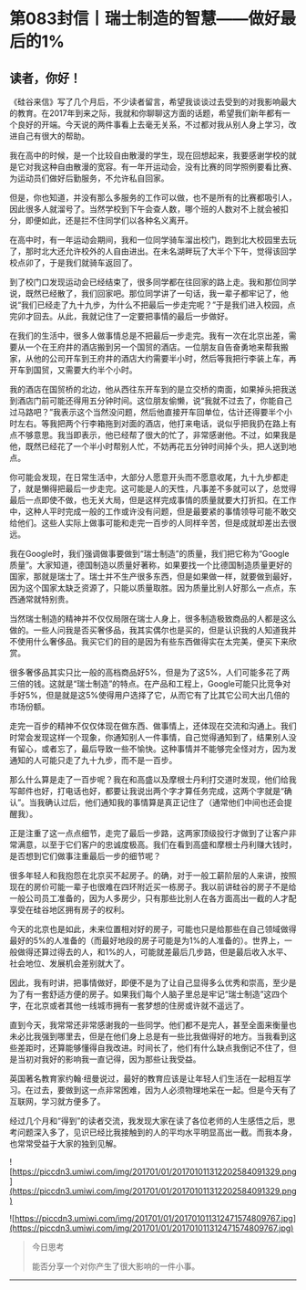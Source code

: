 # 第083封信丨瑞士制造的智慧——做好最后的1%

## 读者，你好！

《硅谷来信》写了几个月后，不少读者留言，希望我谈谈过去受到的对我影响最大的教育。在2017年到来之际，我就和你聊聊这方面的话题，希望我们新年都有一个良好的开端。今天说的两件事看上去毫无关系，不过都对我从别人身上学习，改进自己有很大的帮助。

我在高中的时候，是一个比较自由散漫的学生，现在回想起来，我要感谢学校的就是它对我这种自由散漫的宽容。有一年开运动会，没有比赛的同学照例要看比赛、为运动员们做好后勤服务，不允许私自回家。

但是，你也知道，并没有那么多服务的工作可以做，也不是所有的比赛都吸引人，因此很多人就溜号了。当然学校到下午会查人数，哪个班的人数对不上就会被扣分，即便如此，还是拦不住同学们以各种名义离开。

在高中时，有一年运动会期间，我和一位同学骑车溜出校门，跑到北大校园里去玩了，那时北大还允许校外的人自由进出。在未名湖畔玩了大半个下午，觉得该回学校点卯了，于是我们就骑车返回了。

到了校门口发现运动会已经结束了，很多同学都在往回家的路上走。我和那位同学说，既然已经散了，我们回家吧。那位同学讲了一句话，我一辈子都牢记了，他说“我们已经走了九十九步，为什么不把最后一步走完呢？”于是我们进入校园，点完卯才回去。从此，我就记住了一定要把事情的最后一步做好。

在我们的生活中，很多人做事情总是不把最后一步走完。我有一次在北京出差，需要从一个在王府井的酒店搬到另一个国贸的酒店。一位朋友自告奋勇地来帮我搬家，从他的公司开车到王府井的酒店大约需要半小时，然后等我把行李装上车，再开车到国贸，又需要大约半个小时。

我的酒店在国贸桥的北边，他从西往东开车到的是立交桥的南面，如果掉头把我送到酒店门前可能还得用五分钟时间。这位朋友偷懒，说“我就不过去了，你能自己过马路吧？”我表示这个当然没问题，然后他直接开车回单位，估计还得要半个小时左右。等我把两个行李箱拖到对面的酒店，他打来电话，说似乎把我扔在路上有点不够意思。我当即表示，他已经帮了很大的忙了，非常感谢他。不过，如果我是他，既然已经花了一个半小时帮别人忙，不妨再花五分钟时间掉个头，把人送到地点。

你可能会发现，在日常生活中，大部分人愿意开头而不愿意收尾，九十九步都走了，就是懒得把最后一步走完。这可能是人的天性，凡事差不多就可以了，总觉得最后一点即使不做，也无关大局，但是这样完成事情的质量就要大打折扣。在工作中，这种人平时完成一般的工作或许没有问题，但是最要紧的事情领导可能不敢交给他们。这些人实际上做事可能和走完一百步的人同样辛苦，但是成就却差出去很远。

我在Google时，我们强调做事要做到“瑞士制造”的质量，我们把它称为“Google质量”。大家知道，德国制造以质量好著称，如果要找一个比德国制造质量更好的国家，那就是瑞士了。瑞士并不生产很多东西，但是如果做一样，就要做到最好，因为这个国家太缺乏资源了，只能以质量取胜。因为质量比别人好那么一点点，东西通常就特别贵。

当然瑞士制造的精神并不仅仅局限在瑞士人身上，很多制造极致商品的人都是这么做的。一些人问我是否买奢侈品，我其实偶尔也是买的，但是认识我的人知道我并不使用什么奢侈品。我买它们的目的是因为有些东西做得实在太完美，便买下来欣赏。

很多奢侈品其实只比一般的高档商品好5%，但是为了这5%，人们可能多花了两三倍的钱。这就是“瑞士制造”的特点。在产品和工程上，Google可能只比竞争对手好5%，但是就是这5%使得用户选择了它，从而它有了比其它公司大出几倍的市场份额。

走完一百步的精神不仅仅体现在做东西、做事情上，还体现在交流和沟通上。我们时常会发现这样一个现象，你通知别人一件事情，自己觉得通知到了，结果别人没有留心，或者忘了，最后导致一些不愉快。这种事情并不能够完全怪对方，因为发通知的人可能只走了九十九步，而不是一百步。

那么什么算是走了一百步呢？我在和高盛以及摩根士丹利打交道时发现，他们给我写邮件也好，打电话也好，都要让我说出两个字才算任务完成，这两个字就是“确认”。当我确认过后，他们通知我的事情算是真正记住了（通常他们中间也还会提醒我）。

正是注重了这一点点细节，走完了最后一步路，这两家顶级投行才做到了让客户非常满意，以至于它们客户的忠诚度极高。我们在看到高盛和摩根士丹利赚大钱时，是否想到它们做事注重最后一步的细节呢？

很多年轻人和我抱怨在北京买不起房子。的确，对于一般工薪阶层的人来讲，按照现在的房价可能一辈子也很难在四环附近买一栋房子。我以前讲硅谷的房子不是给一般公司员工准备的，因为人多房少，只有那些比别人在各方面高出一截的人才配享受在硅谷地区拥有房子的权利。

今天的北京也是如此，未来位置相对好的房子，可能也只是给那些在自己领域做得最好的5%的人准备的（而最好地段的房子可能是为1%的人准备的）。世界上，一般做得还算过得去的人，和1%的人，可能就差最后几步路，但是最后收入水平、社会地位、发展机会差别就大了。

因此，我有时讲，把事情做好，即便不是为了让自己显得多么优秀和崇高，至少是为了有一套舒适方便的房子。如果我们每个人脑子里总是牢记“瑞士制造”这四个字，在北京或者其他一线城市拥有一套梦想的住房或许就不遥远了。

直到今天，我常常还非常感谢我的一些同学。他们都不是完人，甚至全面来衡量也未必比我强到哪里去，但是在他们身上总是有一些比我做得好的地方。当我看到这些差距时，还算能够懂得自我改进。时间长了，他们有什么缺点我倒记不住了，但是当初对我好的影响我一直记得，因为那些让我受益。

英国著名教育家约翰·纽曼说过，最好的教育应该是让年轻人们生活在一起相互学习。在过去，要做到这一点非常困难，因为人必须物理地呆在一起。但是今天有了互联网，学习就方便多了。

经过几个月和“得到”的读者交流，我发现大家在读了各位老师的人生感悟之后，思考问题深入多了，见识已经比我接触到的人的平均水平明显高出一截。而我本身，也常常受益于大家的独到见解。

![https://piccdn3.umiwi.com/img/201701/01/201701011312202584091329.png](https://piccdn3.umiwi.com/img/201701/01/201701011312202584091329.png)

![https://piccdn3.umiwi.com/img/201701/01/201701011312471574809767.jpg](https://piccdn3.umiwi.com/img/201701/01/201701011312471574809767.jpg)

> 今日思考
> 
> 能否分享一个对你产生了很大影响的一件小事。

---
